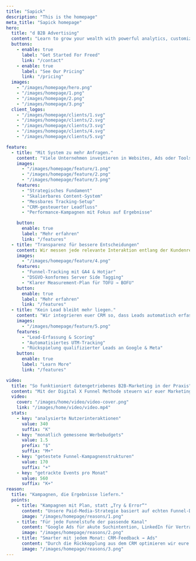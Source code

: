 ```yaml
---
title: "Sapick"
description: "This is the homepage"
meta_title: "Sapick homepage"
hero:
  title: "d B2B Advertising"
  content: "Learn to grow your wealth with powerful analytics, customized insights, and streamlined financial planning."
  buttons:
    - enable: true
      label: "Get Started For Freed"
      link: "/contact"
    - enable: true
      label: "See Our Pricing"
      link: "/pricing"
  images:
    - "/images/homepage/hero.png"
    - "/images/homepage/1.png"
    - "/images/homepage/2.png"
    - "/images/homepage/3.png"
  client_logos:
    - "/images/homepage/clients/1.svg"
    - "/images/homepage/clients/2.svg"
    - "/images/homepage/clients/3.svg"
    - "/images/homepage/clients/4.svg"
    - "/images/homepage/clients/5.svg"

feature:
  - title: "Mit System zu mehr Anfragen."
    content: "Viele Unternehmen investieren in Websites, Ads oder Tools aber ohne System dahinter. Die Digital X Funnel Methode bringt Klarheit, Struktur und ein Setup, das sichtbar, messbar und umsatzwirksam ist."
    images:
      - "/images/homepage/feature/1.png"
      - "/images/homepage/feature/2.png"
      - "/images/homepage/feature/3.png"
    features:
      - "Strategisches Fundament"
      - "Skalierbares Content-System"
      - "Messbares Tracking-Setup"
      - "CRM-gesteuerter Leadfluss"
      - "Performance-Kampagnen mit Fokus auf Ergebnisse"

    button:
      enable: true
      label: "Mehr erfahren"
      link: "/features"
  - title: "Transparenz für bessere Entscheidungen"
    content: Wir messen jede relevante Interaktion entlang der Kundenreise von Klick bis Buchung. So wird Marketing endlich steuerbar."
    images:
      - "/images/homepage/feature/4.png"
    features:
      - "Funnel-Tracking mit GA4 & Hotjar"
      - "DSGVO-konformes Server Side Tagging"
      - "Klarer Measurement-Plan für TOFU → BOFU"
    button:
      enable: true
      label: "Mehr erfahren"
      link: "/features"
  - title: "Kein Lead bleibt mehr liegen."
    content: "Wir integrieren euer CRM so, dass Leads automatisch erfasst, qualifiziert und wieder nutzbar gemacht werden. Tool-Basis: HubSpot Starter CRM"
    images:
      - "/images/homepage/feature/5.png"
    features:
      - "Lead-Erfassung & Scoring"
      - "Automatisiertes UTM-Tracking"
      - "Rückspielung qualifizierter Leads an Google & Meta"
    button:
      enable: true
      label: "Learn More"
      link: "/features"

video:
  title: "So funktioniert datengetriebenes B2B-Marketing in der Praxis"
  content: "Mit der Digital X Funnel Methode steuern wir euer Marketing nicht mehr nach Bauchgefühl, sondern auf Basis klarer Daten: Dashboards zeigen in Echtzeit, wie eure Website, CRM und Kampagnen performen – und wo Optimierungspotenzial liegt."
  video:
    cover: "/images/home/video/video-cover.png"
    link: "/images/home/video/video.mp4"
  stats:
    - key: "analysierte Nutzerinteraktionen"
      value: 340
      suffix: "K"
    - key: "monatlich gemessene Werbebudgets"
      value: 1.5
      prefix: "$"
      suffix: "M+"
    - key: "getestete Funnel-Kampagnenstrukturen"
      value: 170
      suffix: "+"
    - key: "getrackte Events pro Monat"
      value: 560
      suffix: "K+"
reason:
  title: "Kampagnen, die Ergebnisse liefern."
  points:
    - title: "Kampagnen mit Plan, statt „Try & Error“"
      content: "Unsere Paid-Media-Strategie basiert auf echten Funnel-Daten, nicht auf Bauchgefühl. Wir wissen, wann eure Zielgruppe sucht – und wo wir sie am besten erreichen."
      image: "/images/homepage/reasons/1.png"
    - title: "Für jede Funnelstufe der passende Kanal"
      content: "Google Ads für akute Suchintention, LinkedIn für Vertrauen, Meta & Native Ads für Reichweite: Wir spielen jeden Kanal gezielt aus – mit klarer Zielsetzung."
      image: "/images/homepage/reasons/2.png"
    - title: "Smarter mit jedem Monat: CRM-Feedback → Ads"
      content: "Durch die Rückkopplung aus dem CRM optimieren wir eure Kampagnen kontinuierlich. So wird euer Anfragesystem immer präziser – und euer Werbebudget effizienter genutzt."
      image: "/images/homepage/reasons/3.png"
---
```

